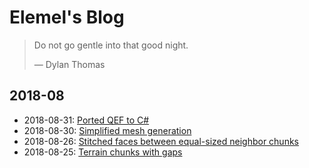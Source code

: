 # Elemel's Blog

> Do not go gentle into that good night.
>
> &mdash; Dylan Thomas

## 2018-08

- 2018-08-31: [Ported QEF to C#](2018/08/31/README.md)
- 2018-08-30: [Simplified mesh generation](2018/08/30/README.md)
- 2018-08-26: [Stitched faces between equal-sized neighbor chunks](2018/08/26/README.md)
- 2018-08-25: [Terrain chunks with gaps](2018/08/25/README.md)
